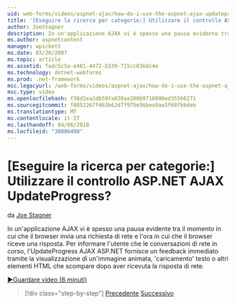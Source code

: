 ```yaml
---
uid: web-forms/videos/aspnet-ajax/how-do-i-use-the-aspnet-ajax-updateprogress-control
title: '[Eseguire la ricerca per categorie:] Utilizzare il controllo ASP.NET AJAX UpdateProgress? | Microsoft Docs'
author: JoeStagner
description: In un'applicazione AJAX vi è spesso una pausa evidente tra il momento in cui che il browser invia una richiesta di rete e l'ora in cui che il browser riceve una risposta. T...
ms.author: aspnetcontent
manager: wpickett
ms.date: 03/20/2007
ms.topic: article
ms.assetid: fadc5c5a-e481-4472-b339-715cc036dc4e
ms.technology: dotnet-webforms
ms.prod: .net-framework
msc.legacyurl: /web-forms/videos/aspnet-ajax/how-do-i-use-the-aspnet-ajax-updateprogress-control
msc.type: video
ms.openlocfilehash: f38d2ea2db59fa830aa200b9718000ed35566271
ms.sourcegitcommit: f8852267f463b62d7f975e56bea9aa3f68fbbdeb
ms.translationtype: MT
ms.contentlocale: it-IT
ms.lasthandoff: 04/06/2018
ms.locfileid: "30886498"
---
```

<a name="how-do-i-use-the-aspnet-ajax-updateprogress-control"></a>[Eseguire la ricerca per categorie:] Utilizzare il controllo ASP.NET AJAX UpdateProgress?
====================
da [Joe Stagner](https://github.com/JoeStagner)

In un'applicazione AJAX vi è spesso una pausa evidente tra il momento in cui che il browser invia una richiesta di rete e l'ora in cui che il browser riceve una risposta. Per informare l'utente che le conversazioni di rete in corso, l'UpdateProgress AJAX ASP.NET fornisce un feedback immediato tramite la visualizzazione di un'immagine animata, 'caricamento' testo o altri elementi HTML che scompare dopo aver ricevuta la risposta di rete.

[&#9654;Guardare video (6 minuti)](https://channel9.msdn.com/Blogs/ASP-NET-Site-Videos/how-do-i-use-the-aspnet-ajax-updateprogress-control)

> [!div class="step-by-step"]
> [Precedente](how-do-i-implement-the-incremental-page-display-pattern-using-http-get-and-post.md)
> [Successivo](how-do-i-use-the-aspnet-ajax-history-control.md)
